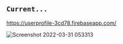 ## ``Current...``

https://userprofile-3cd78.firebaseapp.com/

![Screenshot 2022-03-31 053313](https://user-images.githubusercontent.com/71427017/161055901-901ff617-75f0-4d37-9dfc-bd48f20ced0e.png)

